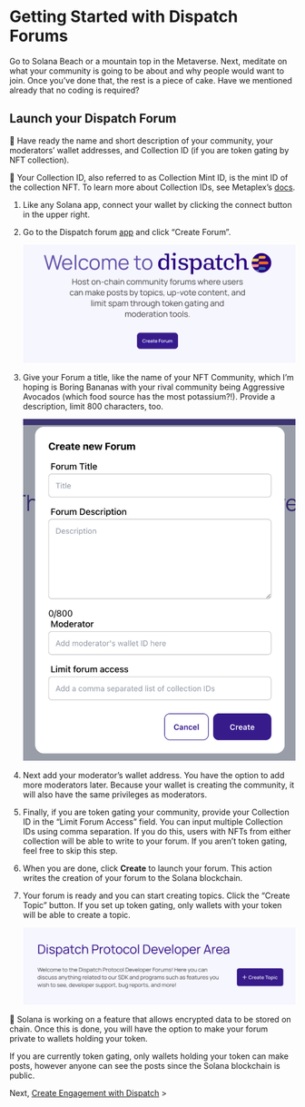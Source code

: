 # Getting Started with Dispatch Forums

Go to Solana Beach or a mountain top in the Metaverse. Next, meditate on what your community is going to be about and why people would want to join. Once you’ve done that, the rest is a piece of cake. Have we mentioned already that no coding is required? 

## Launch your Dispatch Forum

📌 Have ready the name and short description of your community, your moderators’ wallet addresses, and Collection ID (if you are token gating by NFT collection).


📌 Your Collection ID, also referred to as Collection Mint ID, is the mint ID of the collection NFT. To learn more about Collection IDs, see Metaplex’s [docs](https://docs.metaplex.com/programs/token-metadata/certified-collections/).


1. Like any Solana app, connect your wallet by clicking the connect button in the upper right. 
2. Go to the Dispatch forum [app](https://app.dispatch.forum/) and click “Create Forum”.
    
    ![Screen Shot 2022-08-17 at 5.01.06 PM.png](../../static/Screen_Shot_2022-08-17_at_5.01.06_PM.png)
    
3. Give your Forum a title, like the name of your NFT Community, which I’m hoping is Boring Bananas with your rival community being Aggressive Avocados (which food source has the most potassium?!). Provide a description, limit 800 characters, too. 
    
    ![Screen Shot 2022-08-17 at 2.52.11 PM.png](../../static/Screen_Shot_2022-08-17_at_2.52.11_PM.png)
    
4. Next add your moderator’s wallet address. You have the option to add more moderators later. Because your wallet is creating the community, it will also have the same privileges as moderators. 
5. Finally, if you are token gating your community, provide your Collection ID in the “Limit Forum Access” field. You can input multiple Collection IDs using comma separation. If you do this, users with NFTs from either collection will be able to write to your forum. If you aren’t token gating, feel free to skip this step. 
6. When you are done, click **Create** to launch your forum. This action writes the creation of your forum to the Solana blockchain. 
7. Your forum is ready and you can start creating topics. Click the “Create Topic” button. If you set up token gating, only wallets with your token will be able to create a topic. 
    
    ![Screen Shot 2022-08-17 at 3.21.14 PM.png](../../static/Screen_Shot_2022-08-17_at_3.21.14_PM.png)
    

<aside>
📌 Solana is working on a feature that allows encrypted data to be stored on chain. Once this is done, you will have the option to make your forum private to wallets holding your token. 

If you are currently token gating, only wallets holding your token can make posts, however anyone can see the posts since the Solana blockchain is public.

</aside>

Next, [Create Engagement with Dispatch](Create%20Engagement%20with%20Dispatch) >